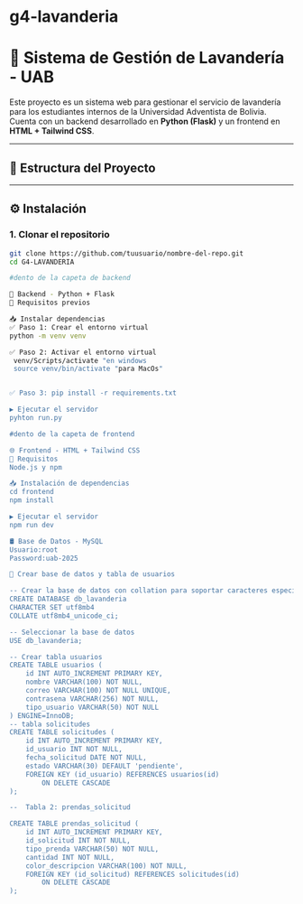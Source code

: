 # g4-lavanderia

# 🧺 Sistema de Gestión de Lavandería - UAB

Este proyecto es un sistema web para gestionar el servicio de lavandería para los estudiantes internos de la Universidad Adventista de Bolivia. Cuenta con un backend desarrollado en **Python (Flask)** y un frontend en **HTML + Tailwind CSS**.

---

## 📁 Estructura del Proyecto


---

## ⚙️ Instalación

### 1. Clonar el repositorio

```bash
git clone https://github.com/tuusuario/nombre-del-repo.git
cd G4-LAVANDERIA

#dento de la capeta de backend

🐍 Backend - Python + Flask
📌 Requisitos previos

📥 Instalar dependencias
✅ Paso 1: Crear el entorno virtual
python -m venv venv

✅ Paso 2: Activar el entorno virtual
 venv/Scripts/activate "en windows
 source venv/bin/activate "para MacOs"


✅ Paso 3: pip install -r requirements.txt

▶️ Ejecutar el servidor
pyhton run.py

#dento de la capeta de frontend

🌐 Frontend - HTML + Tailwind CSS
📌 Requisitos
Node.js y npm

📥 Instalación de dependencias
cd frontend
npm install

▶️ Ejecutar el servidor
npm run dev

🛢️ Base de Datos - MySQL
Usuario:root
Password:uab-2025

📌 Crear base de datos y tabla de usuarios

-- Crear la base de datos con collation para soportar caracteres especiales
CREATE DATABASE db_lavanderia 
CHARACTER SET utf8mb4 
COLLATE utf8mb4_unicode_ci;

-- Seleccionar la base de datos
USE db_lavanderia;

-- Crear tabla usuarios
CREATE TABLE usuarios (
    id INT AUTO_INCREMENT PRIMARY KEY,
    nombre VARCHAR(100) NOT NULL,
    correo VARCHAR(100) NOT NULL UNIQUE,
    contrasena VARCHAR(256) NOT NULL,
    tipo_usuario VARCHAR(50) NOT NULL
) ENGINE=InnoDB;
-- tabla solicitudes
CREATE TABLE solicitudes (
    id INT AUTO_INCREMENT PRIMARY KEY,
    id_usuario INT NOT NULL,
    fecha_solicitud DATE NOT NULL,
    estado VARCHAR(30) DEFAULT 'pendiente',
    FOREIGN KEY (id_usuario) REFERENCES usuarios(id)
        ON DELETE CASCADE
);

--  Tabla 2: prendas_solicitud

CREATE TABLE prendas_solicitud (
    id INT AUTO_INCREMENT PRIMARY KEY,
    id_solicitud INT NOT NULL,
    tipo_prenda VARCHAR(50) NOT NULL,
    cantidad INT NOT NULL,
    color_descripcion VARCHAR(100) NOT NULL,
    FOREIGN KEY (id_solicitud) REFERENCES solicitudes(id)
        ON DELETE CASCADE
);